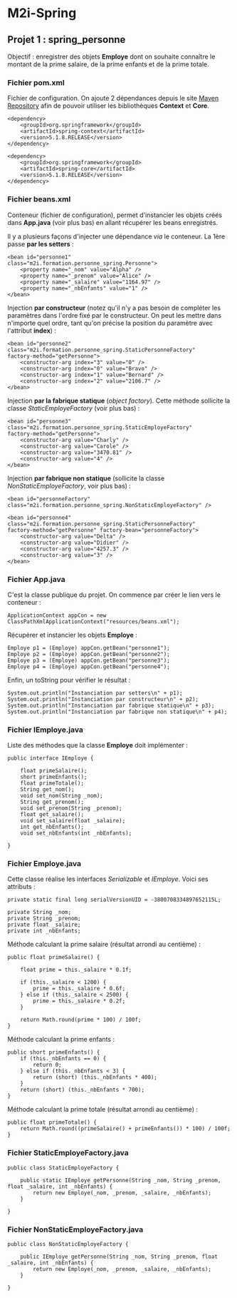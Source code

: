 # M2i-Spring

## Projet 1 : spring_personne

Objectif : enregistrer des objets **Employe** dont on souhaite connaître le montant de la prime salaire, de la prime enfants et de la prime totale.

### Fichier pom.xml

Fichier de configuration. On ajoute 2 dépendances depuis le site <a href="https://mvnrepository.com/artifact/org.springframework">Maven Repository</a> afin de pouvoir utiliser les bibliothèques **Context** et **Core**.

    <dependency>
        <groupId>org.springframework</groupId>
        <artifactId>spring-context</artifactId>
        <version>5.1.8.RELEASE</version>
    </dependency>
    
    <dependency>
        <groupId>org.springframework</groupId>
        <artifactId>spring-core</artifactId>
        <version>5.1.8.RELEASE</version>
    </dependency>
    
### Fichier beans.xml

Conteneur (fichier de configuration), permet d'instancier les objets créés dans **App.java** (voir plus bas) en allant récupérer les beans enregistrés.

Il y a plusieurs façons d'injecter une dépendance *via* le conteneur. La 1ère passe **par les setters** :

    <bean id="personne1"
    class="m2i.formation.personne_spring.Personne">
        <property name="_nom" value="Alpha" />
        <property name="_prenom" value="Alice" />
        <property name="_salaire" value="1164.97" />
        <property name="_nbEnfants" value="1" />
    </bean>

Injection **par constructeur** (notez qu'il n'y a pas besoin de compléter les paramètres dans l'ordre fixé par le constructeur. On peut les mettre dans n'importe quel ordre, tant qu'on précise la position du paramètre avec l'attribut **index**) :

    <bean id="personne2"
    class="m2i.formation.personne_spring.StaticPersonneFactory"
    factory-method="getPersonne">
        <constructor-arg index="3" value="0" />
        <constructor-arg index="0" value="Bravo" />
        <constructor-arg index="1" value="Bernard" />
        <constructor-arg index="2" value="2106.7" />
    </bean>

Injection **par la fabrique statique** (*object factory*). Cette méthode sollicite la classe *StaticEmployeFactory* (voir plus bas) :

    <bean id="personne3"
    class="m2i.formation.personne_spring.StaticEmployeFactory"
    factory-method="getPersonne">
        <constructor-arg value="Charly" />
        <constructor-arg value="Carole" />
        <constructor-arg value="3470.81" />
        <constructor-arg value="4" />
    </bean>

Injection **par fabrique non statique** (sollicite la classe *NonStaticEmployeFactory*, voir plus bas) :

    <bean id="personneFactory"
    class="m2i.formation.personne_spring.NonStaticEmployeFactory" />

    <bean id="personne4"
    class="m2i.formation.personne_spring.StaticPersonneFactory"
    factory-method="getPersonne" factory-bean="personneFactory">
        <constructor-arg value="Delta" />
        <constructor-arg value="Didier" />
        <constructor-arg value="4257.3" />
        <constructor-arg value="3" />
    </bean>


### Fichier App.java

C'est la classe publique du projet. On commence par créer le lien vers le conteneur :

    ApplicationContext appCon = new ClassPathXmlApplicationContext("resources/beans.xml");

Récupérer et instancier les objets **Employe** :

    Employe p1 = (Employe) appCon.getBean("personne1");
    Employe p2 = (Employe) appCon.getBean("personne2");
    Employe p3 = (Employe) appCon.getBean("personne3");
    Employe p4 = (Employe) appCon.getBean("personne4");

Enfin, un toString pour vérifier le résultat :

    System.out.println("Instanciation par setters\n" + p1);
    System.out.println("Instanciation par constructeur\n" + p2);
    System.out.println("Instanciation par fabrique statique\n" + p3);
    System.out.println("Instanciation par fabrique non statique\n" + p4);

### Fichier IEmploye.java

Liste des méthodes que la classe **Employe** doit implémenter :

    public interface IEmploye {

        float primeSalaire();
        short primeEnfants();
        float primeTotale();
        String get_nom();
        void set_nom(String _nom);
        String get_prenom();
        void set_prenom(String _prenom);
        float get_salaire();
        void set_salaire(float _salaire);
        int get_nbEnfants();
        void set_nbEnfants(int _nbEnfants);

    }

### Fichier Employe.java

Cette classe réalise les interfaces *Serializable* et *IEmploye*. Voici ses attributs :

    private static final long serialVersionUID = -3800708334897652115L;

    private String _nom;
    private String _prenom;
    private float _salaire;
    private int _nbEnfants;

Méthode calculant la prime salaire (résultat arrondi au centième) :

    public float primeSalaire() {

        float prime = this._salaire * 0.1f;

        if (this._salaire < 1200) {
            prime = this._salaire * 0.6f;
        } else if (this._salaire < 2500) {
            prime = this._salaire * 0.2f;
        }

        return Math.round(prime * 100) / 100f;
    }
  
Méthode calculant la prime enfants :

    public short primeEnfants() {
        if (this._nbEnfants == 0) {
            return 0;
        } else if (this._nbEnfants < 3) {
            return (short) (this._nbEnfants * 400);
        }
        return (short) (this._nbEnfants * 700);
    }

Méthode calculant la prime totale (résultat arrondi au centième) :

    public float primeTotale() {
        return Math.round((primeSalaire() + primeEnfants()) * 100) / 100f;
    }

### Fichier StaticEmployeFactory.java

    public class StaticEmployeFactory {

        public static IEmploye getPersonne(String _nom, String _prenom, float _salaire, int _nbEnfants) {
            return new Employe(_nom, _prenom, _salaire, _nbEnfants);
        }

    }

### Fichier NonStaticEmployeFactory.java

    public class NonStaticEmployeFactory {

        public IEmploye getPersonne(String _nom, String _prenom, float _salaire, int _nbEnfants) {
            return new Employe(_nom, _prenom, _salaire, _nbEnfants);
        }

    }

